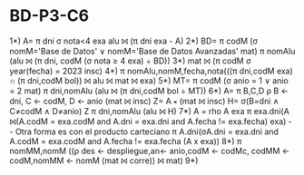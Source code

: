 # BD-P3-C6
1*) A= π dni σ nota<4 exa
    alu ⨝ (π dni exa - A)
2*) BD= π codM (σ nomM='Base de Datos' ∨ nomM='Base de Datos Avanzadas' mat)
    π nomAlu (alu ⨝ (π dni, codM (σ nota ≥ 4 exa) ÷ BD))
3*) mat ⨝ (π codM σ year(fecha) = 2023 insc)
4*) π nomAlu,nomM,fecha,nota(((π dni,codM exa) ∩ (π dni,codM bol)) ⨝ alu ⨝ mat ⨝ exa)
5*) MT= π codM (σ anio = 1 ∨ anio = 2 mat)
    π dni,nomAlu (alu ⨝ (π dni,codM bol ÷ MT))
6*) A= π B,C,D ρ B ← dni, C ← codM, D ← anio (mat ⨝ insc)
    Z= A ⨯ (mat ⨝ insc)
    H= σ(B=dni ∧ C≠codM ∧ D≠anio) Z
    π dni,nomAlu (alu ⨝ H)
7*) A = rho A exa 
    π exa.dni(A ⨝(A.codM = exa.codM and A.dni = exa.dni and A.fecha != exa.fecha) exa)
    -- Otra forma es con el producto carteciano 
    π A.dni(σA.dni = exa.dni and A.codM = exa.codM and A.fecha != exa.fecha (A x exa))
8*) π nomMM,nomM ((ρ des ← despliegue,an← anio,codM ← codMc, codMM ← codM,nomMM ← nomM (mat ⨝ corre)) ⨝ mat)
9*) 
